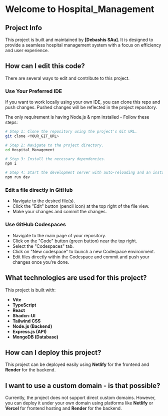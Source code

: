 # Welcome to Hospital_Management

## Project Info

This project is built and maintained by **[Debashis SAu]**. It is designed to provide a seamless hospital management system with a focus on efficiency and user experience.

## How can I edit this code?

There are several ways to edit and contribute to this project.

### **Use Your Preferred IDE**

If you want to work locally using your own IDE, you can clone this repo and push changes. Pushed changes will be reflected in the project repository.

The only requirement is having Node.js & npm installed -
Follow these steps:

```sh
# Step 1: Clone the repository using the project's Git URL.
git clone <YOUR_GIT_URL>

# Step 2: Navigate to the project directory.
cd Hospital_Management

# Step 3: Install the necessary dependencies.
npm i

# Step 4: Start the development server with auto-reloading and an instant preview.
npm run dev
```

### **Edit a file directly in GitHub**

- Navigate to the desired file(s).
- Click the "Edit" button (pencil icon) at the top right of the file view.
- Make your changes and commit the changes.

### **Use GitHub Codespaces**

- Navigate to the main page of your repository.
- Click on the "Code" button (green button) near the top right.
- Select the "Codespaces" tab.
- Click on "New codespace" to launch a new Codespace environment.
- Edit files directly within the Codespace and commit and push your changes once you're done.

## What technologies are used for this project?

This project is built with:

- **Vite**
- **TypeScript**
- **React**
- **Shadcn-UI**
- **Tailwind CSS**
- **Node.js (Backend)**
- **Express.js (API)**
- **MongoDB (Database)**

## How can I deploy this project?

This project can be deployed easily using **Netlify** for the frontend and **Render** for the backend.

## I want to use a custom domain - is that possible?

Currently, the project does not support direct custom domains. However, you can deploy it under your own domain using platforms like **Netlify** or **Vercel** for frontend hosting and **Render** for the backend.
